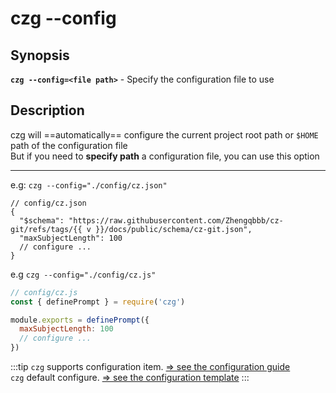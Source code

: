 # czg --config

## Synopsis

**`czg --config=<file path>`** - Specify the configuration file to use

## Description

czg will ==automatically== configure the current project root path or `$HOME` path of the configuration file<br>
But if you need to **specify path** a configuration file, you can use this option

---

e.g: `czg --config="./config/cz.json"`

<script setup>
import { useData } from 'vitepress'

const { site } = useData()
const v = site.value.themeConfig.nav?.[4]?.text
</script>

```json-vue
// config/cz.json
{
  "$schema": "https://raw.githubusercontent.com/Zhengqbbb/cz-git/refs/tags/{{ v }}/docs/public/schema/cz-git.json",
  "maxSubjectLength": 100
  // configure ...
}
```

e.g `czg --config="./config/cz.js"`

```js
// config/cz.js
const { definePrompt } = require('czg')

module.exports = definePrompt({
  maxSubjectLength: 100
  // configure ...
})
```

:::tip
`czg` supports configuration item. [⇒ see the configuration guide](/config/show)<br>
`czg` default configure. [⇒ see the configuration template](/config/)
:::
